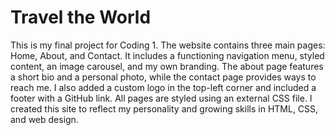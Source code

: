 # Travel the World
This is my final project for Coding 1. The website contains three main pages: Home, About, and Contact. It includes a functioning navigation menu, styled content, an image carousel, and my own branding. The about page features a short bio and a personal photo, while the contact page provides ways to reach me. I also added a custom logo in the top-left corner and included a footer with a GitHub link. All pages are styled using an external CSS file. I created this site to reflect my personality and growing skills in HTML, CSS, and web design. 

 
